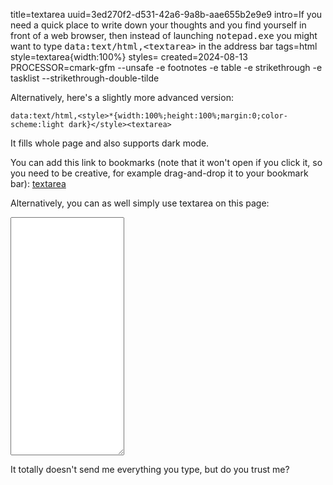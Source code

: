 title=textarea
uuid=3ed270f2-d531-42a6-9a8b-aae655b2e9e9
intro=If you need a quick place to write down your thoughts and you find yourself in front of a web browser, then instead of launching <tt>notepad.exe</tt> you might want to type <tt style="word-break:break-all">data:text/html,&lt;textarea&gt;</tt> in the address bar
tags=html
style=textarea{width:100%}
styles=
created=2024-08-13
PROCESSOR=cmark-gfm --unsafe -e footnotes -e table -e strikethrough -e tasklist --strikethrough-double-tilde

Alternatively, here's a slightly more advanced version:

	data:text/html,<style>*{width:100%;height:100%;margin:0;color-scheme:light dark}</style><textarea>

It fills whole page and also supports dark mode.

You can add this link to bookmarks (note that it won't open if you click it, so you need to be creative, for example drag-and-drop it to your bookmark bar): [textarea][]

[textarea]: data:text/html,<style>*{width:100%;height:100%;margin:0;color-scheme:light%20dark}</style><textarea>

Alternatively, you can as well simply use textarea on this page:

<textarea rows=25></textarea>

It totally doesn't send me everything you type, but do you trust me?

